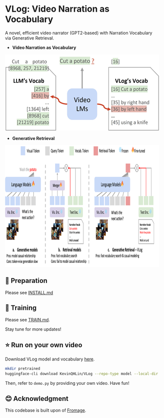 # VLog: Video Narration as Vocabulary
A novel, efficient video narrator (GPT2-based) with Narration Vocabulary via Generative Retrieval.

- **Video Narration as Vocabulary**

<img src="assets/vlog.jpg" height="250" alt="Narration as Vocabulary">

- **Generative Retrieval**

<img src="assets/model.png" height="400" alt="Generative Retrieval">

## 🔨 Preparation
Please see [INSTALL.md](INSTALL.md)

## 🚀 Training
Please see [TRAIN.md](TRAIN.md).

Stay tune for more updates!

## ⭐ Run on your own video
Download VLog model and vocabulary [here](https://huggingface.co/KevinQHLin/VLog/tree/main).
```bash
mkdir pretrained
huggingface-cli download KevinQHLin/VLog --repo-type model --local-dir ./pretrained/
```

Then, refer to `demo.py` by providing your own video. Have fun!

## 😊 Acknowledgment
This codebase is built upon of [Fromage](https://github.com/kohjingyu/fromage).